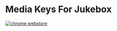 # Media Keys For Jukebox

[![chrome webstore](https://img.shields.io/badge/webstore-0.0.1-yellow.svg)](https://chrome.google.com/webstore/detail/media-keys-for-jukebox/epfmehdjeplpiplnoehglabifafejaec)
